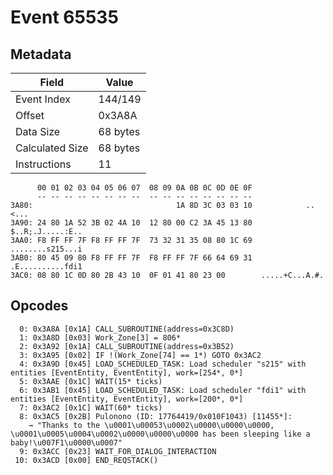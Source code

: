 # Event 65535

## Metadata

| Field           | Value    |
|-----------------|----------|
| Event Index     | 144/149  |
| Offset          | 0x3A8A   |
| Data Size       | 68 bytes |
| Calculated Size | 68 bytes |
| Instructions    | 11       |

```
      00 01 02 03 04 05 06 07  08 09 0A 0B 0C 0D 0E 0F
      -- -- -- -- -- -- -- --  -- -- -- -- -- -- -- --
3A80:                                1A 8D 3C 03 03 10            ..<...
3A90: 24 80 1A 52 3B 02 4A 10  12 80 00 C2 3A 45 13 80  $..R;.J.....:E..
3AA0: F8 FF FF 7F F8 FF FF 7F  73 32 31 35 08 80 1C 69  ........s215...i
3AB0: 80 45 09 80 F8 FF FF 7F  F8 FF FF 7F 66 64 69 31  .E..........fdi1
3AC0: 08 80 1C 0D 80 2B 43 10  0F 01 41 80 23 00        .....+C...A.#.  
```

## Opcodes

```
  0: 0x3A8A [0x1A] CALL_SUBROUTINE(address=0x3C8D)
  1: 0x3A8D [0x03] Work_Zone[3] = 806*
  2: 0x3A92 [0x1A] CALL_SUBROUTINE(address=0x3B52)
  3: 0x3A95 [0x02] IF !(Work_Zone[74] == 1*) GOTO 0x3AC2
  4: 0x3A9D [0x45] LOAD_SCHEDULED_TASK: Load scheduler "s215" with entities [EventEntity, EventEntity], work=[254*, 0*]
  5: 0x3AAE [0x1C] WAIT(15* ticks)
  6: 0x3AB1 [0x45] LOAD_SCHEDULED_TASK: Load scheduler "fdi1" with entities [EventEntity, EventEntity], work=[200*, 0*]
  7: 0x3AC2 [0x1C] WAIT(60* ticks)
  8: 0x3AC5 [0x2B] Pulonono (ID: 17764419/0x010F1043) [11455*]:
    → "Thanks to the \u0001\u00053\u0002\u0000\u0000\u0000, \u0001\u0005\u0004\u0002\u0000\u0000\u0000 has been sleeping like a baby!\u007F1\u0000\u0007"
  9: 0x3ACC [0x23] WAIT_FOR_DIALOG_INTERACTION
 10: 0x3ACD [0x00] END_REQSTACK()
```
